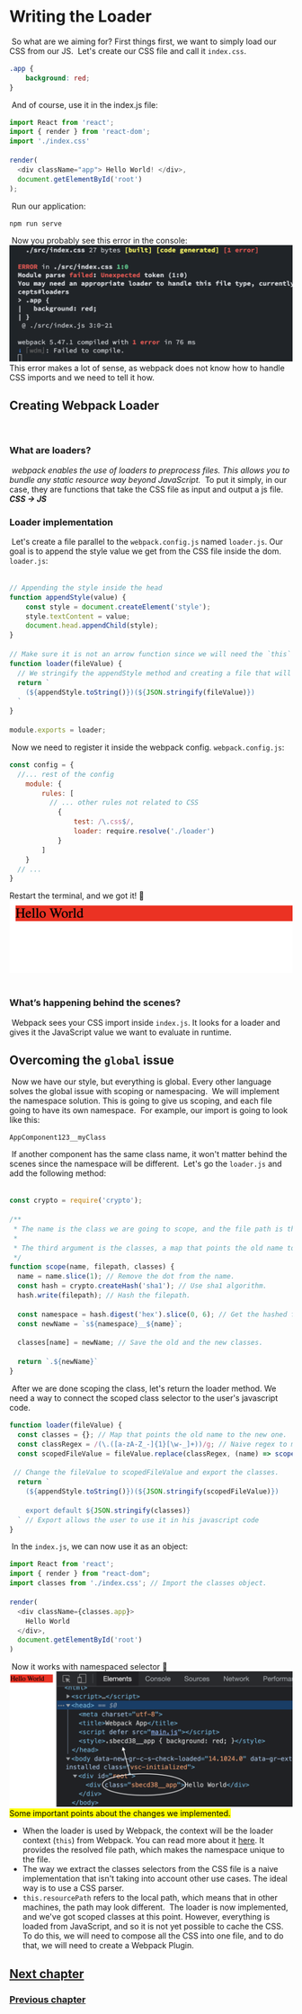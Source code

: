 # Writing the Loader
​
So what are we aiming for? First things first, we want to simply load our CSS from our JS.
​
Let's create our CSS file and call it `index.css`.
```css
.app {
	background: red;
}
```
​
And of course, use it in the index.js file:
```js
import React from 'react';
import { render } from 'react-dom';
import './index.css'
​
render(
  <div className="app"> Hello World! </div>,
  document.getElementById('root')
);
```
​
Run our application:
```bash
npm run serve
```
​
Now you probably see this error in the console:\
![Error](./assets/failed-to-load-css-error.png)\
​
This error makes a lot of sense, as webpack does not know how to handle CSS imports and we need to tell it how.
​
## Creating Webpack Loader
​
### What are loaders?
​
*webpack enables the use of loaders to preprocess files. This allows you to bundle any static resource way beyond JavaScript.*
​
To put it simply, in our case, they are functions that take the CSS file as input and output a js file.
_**CSS -> JS**_
​
### Loader implementation
​
Let's create a file parallel to the `webpack.config.js` named `loader.js`.
Our goal is to append the style value we get from the CSS file inside the dom.
​
`loader.js`:
```js
​
// Appending the style inside the head
function appendStyle(value) {
    const style = document.createElement('style');
    style.textContent = value;
    document.head.appendChild(style);
}
​
// Make sure it is not an arrow function since we will need the `this` context of webpack
function loader(fileValue) {
  // We stringify the appendStyle method and creating a file that will invoked with the css file value in run time
  return `
    (${appendStyle.toString()})(${JSON.stringify(fileValue)})
  `
}
​
module.exports = loader;
```
​
Now we need to register it inside the webpack config.
​
`webpack.config.js`:
```js
const config = {
  //... rest of the config
    module: {
        rules: [
          // ... other rules not related to CSS
            {
                test: /\.css$/,
                loader: require.resolve('./loader')
            }
        ]
    }
  // ...
}
```
Restart the terminal, and we got it! 🎊\
![Loader success](./assets/loader-out-result.png)\
​
​
### What’s happening behind the scenes?
​
Webpack sees your CSS import inside `index.js`. It looks for a loader and gives it the JavaScript value we want to evaluate in runtime.
​
## Overcoming the `global` issue
​
Now we have our style, but everything is global. Every other language solves the global issue with scoping or namespacing.
​
We will implement the namespace solution. This is going to give us scoping, and each file going to have its own namespace.
​
For example, our import is going to look like this:
```
AppComponent123__myClass
```
​
If another component has the same class name, it won't matter behind the scenes since the namespace will be different.
​
Let's go the `loader.js` and add the following method:
```js
​
const crypto = require('crypto');
​
/**
 * The name is the class we are going to scope, and the file path is the value we are going to for the namespacing.
 * 
 * The third argument is the classes, a map that points the old name to the new one.
 */
function scope(name, filepath, classes) {
  name = name.slice(1); // Remove the dot from the name.
  const hash = crypto.createHash('sha1'); // Use sha1 algorithm.
  hash.write(filepath); // Hash the filepath.
  
  const namespace = hash.digest('hex').slice(0, 6); // Get the hashed filepath.
  const newName = `s${namespace}__${name}`;
​
  classes[name] = newName; // Save the old and the new classes.
​
  return `.${newName}`
}
```
​
After we are done scoping the class, let's return the loader method.
We need a way to connect the scoped class selector to the user's javascript code.
​
```js
function loader(fileValue) {
  const classes = {}; // Map that points the old name to the new one.
  const classRegex = /(\.([a-zA-Z_-]{1}[\w-_]+))/g; // Naive regex to match everything that start with dot.
  const scopedFileValue = fileValue.replace(classRegex, (name) => scope(name, this.resourcePath, classes)); // Replace the old class with the new one and add it to the classes object
​
 // Change the fileValue to scopedFileValue and export the classes.
  return `
    (${appendStyle.toString()})(${JSON.stringify(scopedFileValue)})
​
    export default ${JSON.stringify(classes)}
  ` // Export allows the user to use it in his javascript code
}
```
​
In the `index.js`, we can now use it as an object:
​
```js
import React from 'react';
import { render } from "react-dom";
import classes from './index.css'; // Import the classes object.
​
render(
  <div className={classes.app}>
    Hello World
  </div>,
  document.getElementById('root')
)
```
​
Now it works with namespaced selector 🎉\
![Class with namespaced selector](./assets/loader-namespaced-selector.png)\
​
<mark>Some important points about the changes we implemented.</mark>
​
* When the loader is used by Webpack, the context will be the loader context (`this`) from Webpack. You can read more about it [here](https://webpack.js.org/api/loaders/). It provides the resolved file path, which makes the namespace unique to the file.
​
* The way we extract the classes selectors from the CSS file is a naive implementation that isn't taking into account other use cases. The ideal way is to use a CSS parser.
* `this.resourcePath` refers to the local path, which means that in other machines, the path may look different.
​
The loader is now implemented, and we've got scoped classes at this point. However, everything is loaded from JavaScript, and so it is not yet possible to cache the CSS.
​
To do this, we will need to compose all the CSS into one file, and to do that, we will need to create a Webpack Plugin.
​
## [Next chapter](./css-plugin.md)
### [Previous chapter](./setup-the-solution.md)
